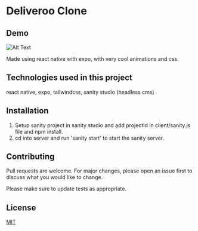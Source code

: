 # Deliveroo Clone
## Demo 
![Alt Text](https://media.giphy.com/media/3OSz7rszep5i2EXsyB/giphy.gif)

Made using react native with expo, with very cool animations and css.

## Technologies used in this project
react native, expo, tailwindcss, sanity studio (headless cms)
## Installation
1) Setup sanity project in sanity studio and add projectId in client/sanity.js file and npm install.
2) cd into server and run 'sanity start' to start the sanity server.


## Contributing

Pull requests are welcome. For major changes, please open an issue first to discuss what you would like to change.

Please make sure to update tests as appropriate.

## License

[MIT](https://choosealicense.com/licenses/mit/)

